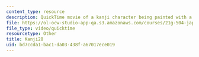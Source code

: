```yaml
---
content_type: resource
description: QuickTime movie of a kanji character being painted with a brush.
file: https://ol-ocw-studio-app-qa.s3.amazonaws.com/courses/21g-504-japanese-iv-spring-2009/bd7ccda1bac1da03438fa67017ece019_Kanji28.mov
file_type: video/quicktime
resourcetype: Other
title: Kanji28
uid: bd7ccda1-bac1-da03-438f-a67017ece019
---
```

